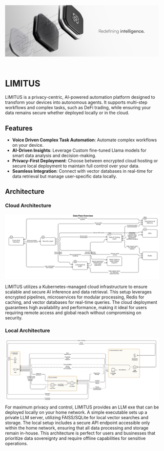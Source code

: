 <h1 style="height: 200px; overflow: hidden; ">
  <img src="media/banner.png" style="width: 100%;" alt="banner" >
</h1>


# LIMITUS
LIMITUS is a privacy-centric, AI-powered automation platform designed to transform your devices into autonomous agents. It supports multi-step workflows and complex tasks, such as DeFi trading, while ensuring your data remains secure whether deployed locally or in the cloud.


## Features

- **Voice Driven Complex Task Automation**: Automate complex workflows on your device.
- **AI-Driven Insights**: Leverage Custom fine-tuned Llama models for smart data analysis and decision-making.
- **Privacy-First Deployment**: Choose between encrypted cloud hosting or secure local deployment to maintain full control over your data.
- **Seamless Integration**: Connect with vector databases in real-time for data retrieval but manage user-specific data locally.


## Architecture

### Cloud Architecture

<img src="media/architecture.png">

LIMITUS utilizes a Kubernetes-managed cloud infrastructure to ensure scalable and secure AI inference and data retrieval. This setup leverages encrypted pipelines, microservices for modular processing, Redis for caching, and vector databases for real-time queries. The cloud deployment guarantees high availability and performance, making it ideal for users requiring remote access and global reach without compromising on security.

### Local Architecture

<img src="media/local_architecture.png">
For maximum privacy and control, LIMITUS provides an LLM exe that can be deployed locally on your home network. A simple executable sets up a private LLM server, utilizing FAISS/SQLite for local vector searches and storage. The local setup includes a secure API endpoint accessible only within the home network, ensuring that all data processing and storage remain in-house. This architecture is perfect for users and businesses that prioritize data sovereignty and require offline capabilities for sensitive operations.
